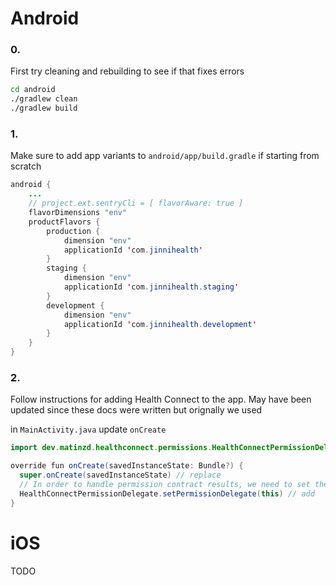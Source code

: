 # Android
### 0.
First try cleaning and rebuilding to see if that fixes errors
```sh
cd android
./gradlew clean
./gradlew build
```

### 1. 
Make sure to add app variants to `android/app/build.gradle` if starting from scratch
```java
android {
    ...
    // project.ext.sentryCli = [ flavorAware: true ]
    flavorDimensions "env"
    productFlavors {
        production {
            dimension "env"
            applicationId 'com.jinnihealth'
        }
        staging {
            dimension "env"
            applicationId 'com.jinnihealth.staging'
        }
        development {
            dimension "env"
            applicationId 'com.jinnihealth.development'
        }
    }
}
```



### 2.
Follow instructions for adding Health Connect to the app. May have been updated since these docs were written but orignally we used

in `MainActivity.java` update `onCreate`
```java
import dev.matinzd.healthconnect.permissions.HealthConnectPermissionDelegate

override fun onCreate(savedInstanceState: Bundle?) {
  super.onCreate(savedInstanceState) // replace
  // In order to handle permission contract results, we need to set the permission delegate.
  HealthConnectPermissionDelegate.setPermissionDelegate(this) // add
}
```


# iOS
TODO
 